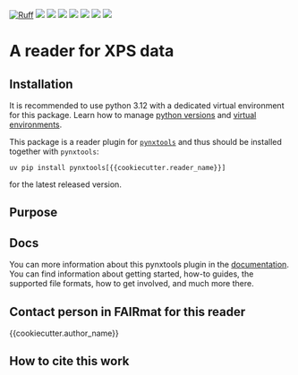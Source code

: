 [![Ruff](https://img.shields.io/endpoint?url=https://raw.githubusercontent.com/astral-sh/ruff/main/assets/badge/v2.json)](https://github.com/astral-sh/ruff)
![](https://github.com/FAIRmat-NFDI/pynxtools-{{{{cookiecutter.reader_name}}}}/actions/workflows/pytest.yml/badge.svg)
![](https://github.com/FAIRmat-NFDI/pynxtools-{{cookiecutter.reader_name}}/actions/workflows/pylint.yml/badge.svg)
![](https://github.com/FAIRmat-NFDI/pynxtools-{{cookiecutter.reader_name}}/actions/workflows/publish.yml/badge.svg)
![](https://img.shields.io/pypi/pyversions/pynxtools-{{cookiecutter.reader_name}})
![](https://img.shields.io/pypi/l/pynxtools-{{cookiecutter.reader_name}})
![](https://img.shields.io/pypi/v/pynxtools-{{cookiecutter.reader_name}})
![](https://coveralls.io/repos/github/FAIRmat-NFDI/pynxtools-{{cookiecutter.reader_name}}/badge.svg?branch=main)
<!-- [![DOI](https://zenodo.org/badge/759916501.svg)](https://doi.org/10.5281/zenodo.reader) -->


# A reader for XPS data

## Installation

It is recommended to use python 3.12 with a dedicated virtual environment for this package.
Learn how to manage [python versions](https://github.com/pyenv/pyenv) and
[virtual environments](https://realpython.com/python-virtual-environments-a-primer/).

This package is a reader plugin for [`pynxtools`](https://github.com/FAIRmat-NFDI/pynxtools) and thus should be installed together with `pynxtools`:

```shell
uv pip install pynxtools[{{cookiecutter.reader_name}}]
```

for the latest released version.

## Purpose

## Docs

You can more information about this pynxtools plugin in the [documentation](https://fairmat-nfdi.github.io/pynxtools-{{cookiecutter.reader_name}}/).
You can find information about getting started, how-to guides, the supported file
formats, how to get involved, and much more there.

## Contact person in FAIRmat for this reader

{{cookiecutter.author_name}}

## How to cite this work